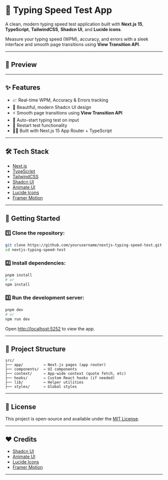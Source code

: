 # 🚀 Typing Speed Test App

A clean, modern typing speed test application built with **Next.js 15**, **TypeScript**, **TailwindCSS**, **Shadcn UI**, and **Lucide icons**.

Measure your typing speed (WPM), accuracy, and errors with a sleek interface and smooth page transitions using **View Transition API**.

---

## 📸 Preview

---

## ✨ Features

- 📈 Real-time WPM, Accuracy & Errors tracking
- 🎨 Beautiful, modern Shadcn UI design
- ⚡ Smooth page transitions using **View Transition API**
- 📝 Auto-start typing test on input
- 🔄 Restart test functionality
- 🧑‍💻 Built with Next.js 15 App Router + TypeScript

---

## 🛠️ Tech Stack

- [Next.js](https://nextjs.org/)
- [TypeScript](https://www.typescriptlang.org/)
- [TailwindCSS](https://tailwindcss.com/)
- [Shadcn UI](https://ui.shadcn.com/)
- [Animate UI](https://animate-ui.com/)
- [Lucide Icons](https://lucide.dev/)
- [Framer Motion](https://www.framer.com/motion/)

---

## 🚀 Getting Started

### 1️⃣ Clone the repository:

```bash
git clone https://github.com/yourusername/nextjs-typing-speed-test.git
cd nextjs-typing-speed-test
```

### 2️⃣ Install dependencies:

```bash
pnpm install
# or
npm install
```

### 3️⃣ Run the development server:

```bash
pnpm dev
# or
npm run dev
```

Open [http://localhost:5252](http://localhost:5252/) to view the app.

---

## 📂 Project Structure

```
src/
├── app/         → Next.js pages (app router)
├── components/  → UI components
├── context/     → App-wide context (quote fetch, etc)
├── hooks/       → Custom React hooks (if needed)
├── lib/         → Helper utilities
├── styles/      → Global styles
```

---

## 📜 License

This project is open-source and available under the [MIT License](https://chatgpt.com/c/LICENSE).

---

## ❤️ Credits

- [Shadcn UI](https://ui.shadcn.com/)
- [Animate UI](https://animate-ui.com/)
- [Lucide Icons](https://lucide.dev/)
- [Framer Motion](https://www.framer.com/motion/)

---

